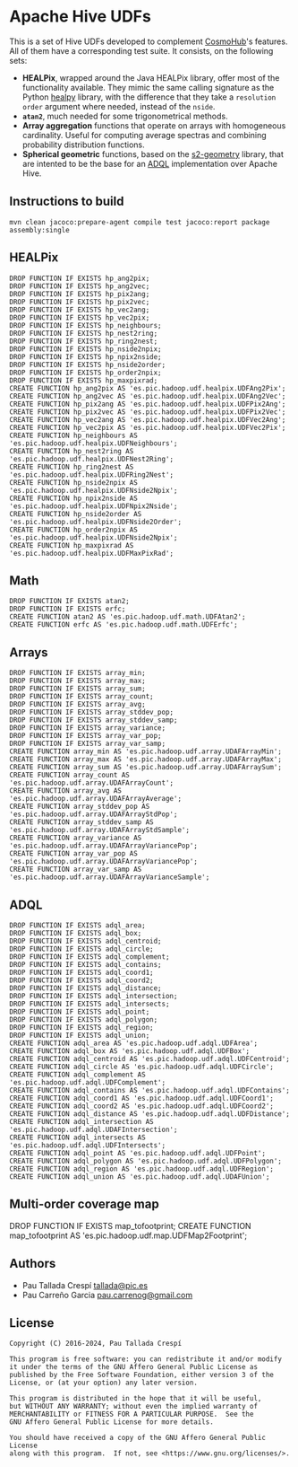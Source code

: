 
# Apache Hive UDFs
This is a set of Hive UDFs developed to complement [CosmoHub](https://cosmohub.pic.es)'s features. All of them have a corresponding test suite. It consists, on the following sets:

*  **HEALPix**, wrapped around the Java HEALPix library, offer most of the functionality available. They mimic the same calling signature as the Python [healpy](https://healpy.readthedocs.io/) library, with the difference that they take a `resolution order` argument where needed, instead of the `nside`.
*  **`atan2`**, much needed for some trigonometrical methods.
* **Array aggregation**  functions that operate on arrays with homogeneous cardinality. Useful for computing average spectras and combining probability distribution functions.
* **Spherical geometric** functions, based on the [s2-geometry](http://s2geometry.io/) library, that are intented to be the base for an [ADQL](https://www.ivoa.net/documents/latest/ADQL.html) implementation over Apache Hive.

## Instructions to build
```
mvn clean jacoco:prepare-agent compile test jacoco:report package assembly:single
```

## HEALPix
```
DROP FUNCTION IF EXISTS hp_ang2pix;
DROP FUNCTION IF EXISTS hp_ang2vec;
DROP FUNCTION IF EXISTS hp_pix2ang;
DROP FUNCTION IF EXISTS hp_pix2vec;
DROP FUNCTION IF EXISTS hp_vec2ang;
DROP FUNCTION IF EXISTS hp_vec2pix;
DROP FUNCTION IF EXISTS hp_neighbours;
DROP FUNCTION IF EXISTS hp_nest2ring;
DROP FUNCTION IF EXISTS hp_ring2nest;
DROP FUNCTION IF EXISTS hp_nside2npix;
DROP FUNCTION IF EXISTS hp_npix2nside;
DROP FUNCTION IF EXISTS hp_nside2order;
DROP FUNCTION IF EXISTS hp_order2npix;
DROP FUNCTION IF EXISTS hp_maxpixrad;
CREATE FUNCTION hp_ang2pix AS 'es.pic.hadoop.udf.healpix.UDFAng2Pix';
CREATE FUNCTION hp_ang2vec AS 'es.pic.hadoop.udf.healpix.UDFAng2Vec';
CREATE FUNCTION hp_pix2ang AS 'es.pic.hadoop.udf.healpix.UDFPix2Ang';
CREATE FUNCTION hp_pix2vec AS 'es.pic.hadoop.udf.healpix.UDFPix2Vec';
CREATE FUNCTION hp_vec2ang AS 'es.pic.hadoop.udf.healpix.UDFVec2Ang';
CREATE FUNCTION hp_vec2pix AS 'es.pic.hadoop.udf.healpix.UDFVec2Pix';
CREATE FUNCTION hp_neighbours AS 'es.pic.hadoop.udf.healpix.UDFNeighbours';
CREATE FUNCTION hp_nest2ring AS 'es.pic.hadoop.udf.healpix.UDFNest2Ring';
CREATE FUNCTION hp_ring2nest AS 'es.pic.hadoop.udf.healpix.UDFRing2Nest';
CREATE FUNCTION hp_nside2npix AS 'es.pic.hadoop.udf.healpix.UDFNside2Npix';
CREATE FUNCTION hp_npix2nside AS 'es.pic.hadoop.udf.healpix.UDFNpix2Nside';
CREATE FUNCTION hp_nside2order AS 'es.pic.hadoop.udf.healpix.UDFNside2Order';
CREATE FUNCTION hp_order2npix AS 'es.pic.hadoop.udf.healpix.UDFNside2Npix';
CREATE FUNCTION hp_maxpixrad AS 'es.pic.hadoop.udf.healpix.UDFMaxPixRad';
```

## Math
```
DROP FUNCTION IF EXISTS atan2;
DROP FUNCTION IF EXISTS erfc;
CREATE FUNCTION atan2 AS 'es.pic.hadoop.udf.math.UDFAtan2';
CREATE FUNCTION erfc AS 'es.pic.hadoop.udf.math.UDFErfc';
```

## Arrays
```
DROP FUNCTION IF EXISTS array_min;
DROP FUNCTION IF EXISTS array_max;
DROP FUNCTION IF EXISTS array_sum;
DROP FUNCTION IF EXISTS array_count;
DROP FUNCTION IF EXISTS array_avg;
DROP FUNCTION IF EXISTS array_stddev_pop;
DROP FUNCTION IF EXISTS array_stddev_samp;
DROP FUNCTION IF EXISTS array_variance;
DROP FUNCTION IF EXISTS array_var_pop;
DROP FUNCTION IF EXISTS array_var_samp;
CREATE FUNCTION array_min AS 'es.pic.hadoop.udf.array.UDAFArrayMin';
CREATE FUNCTION array_max AS 'es.pic.hadoop.udf.array.UDAFArrayMax';
CREATE FUNCTION array_sum AS 'es.pic.hadoop.udf.array.UDAFArraySum';
CREATE FUNCTION array_count AS 'es.pic.hadoop.udf.array.UDAFArrayCount';
CREATE FUNCTION array_avg AS 'es.pic.hadoop.udf.array.UDAFArrayAverage';
CREATE FUNCTION array_stddev_pop AS 'es.pic.hadoop.udf.array.UDAFArrayStdPop';
CREATE FUNCTION array_stddev_samp AS 'es.pic.hadoop.udf.array.UDAFArrayStdSample';
CREATE FUNCTION array_variance AS 'es.pic.hadoop.udf.array.UDAFArrayVariancePop';
CREATE FUNCTION array_var_pop AS 'es.pic.hadoop.udf.array.UDAFArrayVariancePop';
CREATE FUNCTION array_var_samp AS 'es.pic.hadoop.udf.array.UDAFArrayVarianceSample';
```

## ADQL
```
DROP FUNCTION IF EXISTS adql_area;
DROP FUNCTION IF EXISTS adql_box;
DROP FUNCTION IF EXISTS adql_centroid;
DROP FUNCTION IF EXISTS adql_circle;
DROP FUNCTION IF EXISTS adql_complement;
DROP FUNCTION IF EXISTS adql_contains;
DROP FUNCTION IF EXISTS adql_coord1;
DROP FUNCTION IF EXISTS adql_coord2;
DROP FUNCTION IF EXISTS adql_distance;
DROP FUNCTION IF EXISTS adql_intersection;
DROP FUNCTION IF EXISTS adql_intersects;
DROP FUNCTION IF EXISTS adql_point;
DROP FUNCTION IF EXISTS adql_polygon;
DROP FUNCTION IF EXISTS adql_region;
DROP FUNCTION IF EXISTS adql_union;
CREATE FUNCTION adql_area AS 'es.pic.hadoop.udf.adql.UDFArea';
CREATE FUNCTION adql_box AS 'es.pic.hadoop.udf.adql.UDFBox';
CREATE FUNCTION adql_centroid AS 'es.pic.hadoop.udf.adql.UDFCentroid';
CREATE FUNCTION adql_circle AS 'es.pic.hadoop.udf.adql.UDFCircle';
CREATE FUNCTION adql_complement AS 'es.pic.hadoop.udf.adql.UDFComplement';
CREATE FUNCTION adql_contains AS 'es.pic.hadoop.udf.adql.UDFContains';
CREATE FUNCTION adql_coord1 AS 'es.pic.hadoop.udf.adql.UDFCoord1';
CREATE FUNCTION adql_coord2 AS 'es.pic.hadoop.udf.adql.UDFCoord2';
CREATE FUNCTION adql_distance AS 'es.pic.hadoop.udf.adql.UDFDistance';
CREATE FUNCTION adql_intersection AS 'es.pic.hadoop.udf.adql.UDAFIntersection';
CREATE FUNCTION adql_intersects AS 'es.pic.hadoop.udf.adql.UDFIntersects';
CREATE FUNCTION adql_point AS 'es.pic.hadoop.udf.adql.UDFPoint';
CREATE FUNCTION adql_polygon AS 'es.pic.hadoop.udf.adql.UDFPolygon';
CREATE FUNCTION adql_region AS 'es.pic.hadoop.udf.adql.UDFRegion';
CREATE FUNCTION adql_union AS 'es.pic.hadoop.udf.adql.UDAFUnion';
```

## Multi-order coverage map
DROP FUNCTION IF EXISTS map_tofootprint;
CREATE FUNCTION map_tofootprint AS 'es.pic.hadoop.udf.map.UDFMap2Footprint';


## Authors

* Pau Tallada Crespí <tallada@pic.es>
* Pau Carreño Garcia <pau.carrenog@gmail.com>

## License

    Copyright (C) 2016-2024, Pau Tallada Crespí

    This program is free software: you can redistribute it and/or modify
    it under the terms of the GNU Affero General Public License as
    published by the Free Software Foundation, either version 3 of the
    License, or (at your option) any later version.

    This program is distributed in the hope that it will be useful,
    but WITHOUT ANY WARRANTY; without even the implied warranty of
    MERCHANTABILITY or FITNESS FOR A PARTICULAR PURPOSE.  See the
    GNU Affero General Public License for more details.

    You should have received a copy of the GNU Affero General Public License
    along with this program.  If not, see <https://www.gnu.org/licenses/>.
